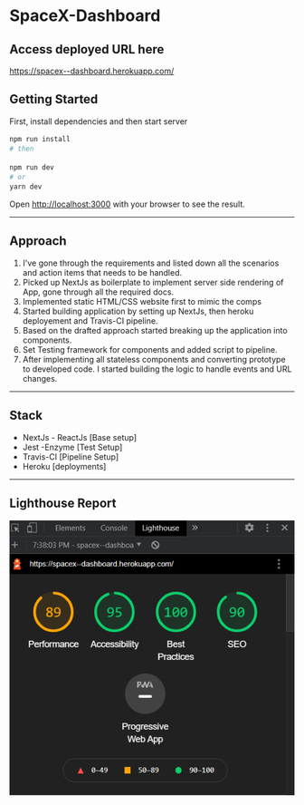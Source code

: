 # SpaceX-Dashboard
## Access deployed URL here
https://spacex--dashboard.herokuapp.com/

## Getting Started

First, install dependencies and then start server

```bash
npm run install
# then

npm run dev
# or
yarn dev
```

Open [http://localhost:3000](http://localhost:3000) with your browser to see the result.

---

## Approach

1. I've gone through the requirements and listed down all the scenarios and action items that needs to be handled.
2. Picked up NextJs as boilerplate to implement server side rendering of App, gone through all the required docs.
3. Implemented static HTML/CSS website first to mimic the comps
4. Started building application by setting up NextJs, then heroku deployement and Travis-CI pipeline.
5. Based on the drafted approach started breaking up the application into components.
6. Set Testing framework for components and added script to pipeline.
7. After implementing all stateless components and converting prototype to developed code. I started building the logic to handle events and URL changes.

---

## Stack

- NextJs - ReactJs [Base setup]
- Jest -Enzyme [Test Setup]
- Travis-CI [Pipeline Setup]
- Heroku [deployments]

---

## Lighthouse Report

![picture](img/lighthouse.PNG)